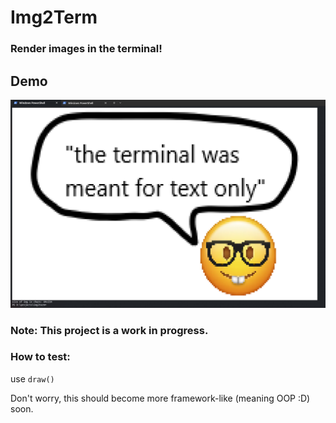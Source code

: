# Img2Term
### Render images in the terminal!

## Demo
![example](./demo.png)

### Note: This project is a work in progress.

### How to test:
use `draw()`

Don't worry, this should become more framework-like (meaning OOP :D) soon.

